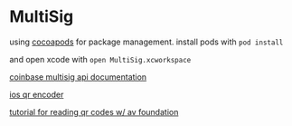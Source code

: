# MultiSig
using [cocoapods](http://cocoapods.org/) for package management. install pods with `pod install`

and open xcode with `open MultiSig.xcworkspace`

[coinbase multisig api documentation](https://developers.coinbase.com/api#multisig)

[ios qr encoder](https://www.cocoacontrols.com/controls/objqrencoder)

[tutorial for reading qr codes w/ av foundation](http://www.appcoda.com/qr-code-reader-swift/)
